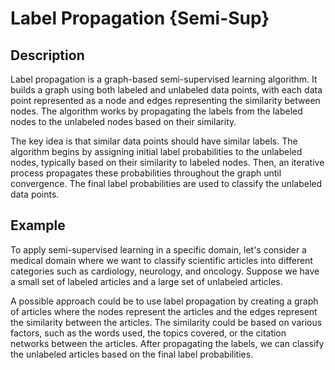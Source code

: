 # Label Propagation {Semi-Sup}

## Description

Label propagation is a graph-based semi-supervised learning algorithm.
It builds a graph using both labeled and unlabeled data points, with each data point represented as a node and edges representing the similarity between nodes.
The algorithm works by propagating the labels from the labeled nodes to the unlabeled nodes based on their similarity.

The key idea is that similar data points should have similar labels.
The algorithm begins by assigning initial label probabilities to the unlabeled nodes, typically based on their similarity to labeled nodes.
Then, an iterative process propagates these probabilities throughout the graph until convergence.
The final label probabilities are used to classify the unlabeled data points.

## Example

To apply semi-supervised learning in a specific domain, let's consider a medical domain where we want to classify scientific articles into different categories such as cardiology, neurology, and oncology. Suppose we have a small set of labeled articles and a large set of unlabeled articles.

A possible approach could be to use label propagation by creating a graph of articles where the nodes represent the articles and the edges represent the similarity between the articles.
The similarity could be based on various factors, such as the words used, the topics covered, or the citation networks between the articles.
After propagating the labels, we can classify the unlabeled articles based on the final label probabilities.
